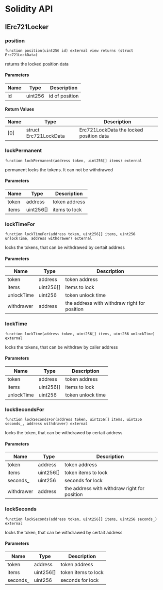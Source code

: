 # Solidity API

## IErc721Locker

### position

```solidity
function position(uint256 id) external view returns (struct Erc721LockData)
```

returns the locked position data

#### Parameters

| Name | Type | Description |
| ---- | ---- | ----------- |
| id | uint256 | id of position |

#### Return Values

| Name | Type | Description |
| ---- | ---- | ----------- |
| [0] | struct Erc721LockData | Erc721LockData the locked position data |

### lockPermanent

```solidity
function lockPermanent(address token, uint256[] items) external
```

permanent locks the tokens. It can not be withdrawed

#### Parameters

| Name | Type | Description |
| ---- | ---- | ----------- |
| token | address | token address |
| items | uint256[] | items to lock |

### lockTimeFor

```solidity
function lockTimeFor(address token, uint256[] items, uint256 unlockTime, address withdrawer) external
```

locks the tokens, that can be withdrawed by certait address

#### Parameters

| Name | Type | Description |
| ---- | ---- | ----------- |
| token | address | token address |
| items | uint256[] | items to lock |
| unlockTime | uint256 | token unlock time |
| withdrawer | address | the address with withdraw right for position |

### lockTime

```solidity
function lockTime(address token, uint256[] items, uint256 unlockTime) external
```

locks the tokens, that can be withdraw by caller address

#### Parameters

| Name | Type | Description |
| ---- | ---- | ----------- |
| token | address | token address |
| items | uint256[] | items to lock |
| unlockTime | uint256 | token unlock time |

### lockSecondsFor

```solidity
function lockSecondsFor(address token, uint256[] items, uint256 seconds_, address withdrawer) external
```

locks the token, that can be withdrawed by certait address

#### Parameters

| Name | Type | Description |
| ---- | ---- | ----------- |
| token | address | token address |
| items | uint256[] | token items to lock |
| seconds_ | uint256 | seconds for lock |
| withdrawer | address | the address with withdraw right for position |

### lockSeconds

```solidity
function lockSeconds(address token, uint256[] items, uint256 seconds_) external
```

locks the token, that can be withdrawed by certait address

#### Parameters

| Name | Type | Description |
| ---- | ---- | ----------- |
| token | address | token address |
| items | uint256[] | token items to lock |
| seconds_ | uint256 | seconds for lock |

